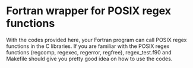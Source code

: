 # Fortran wrapper for POSIX regex functions

With the codes provided here, your Fortran program can call POSIX regex functions in the C libraries. If you are familiar with the POSIX regex functions (regcomp, regexec, regerror, regfree), regex_test.f90 and Makefile should give you pretty good idea on how to use the codes.
